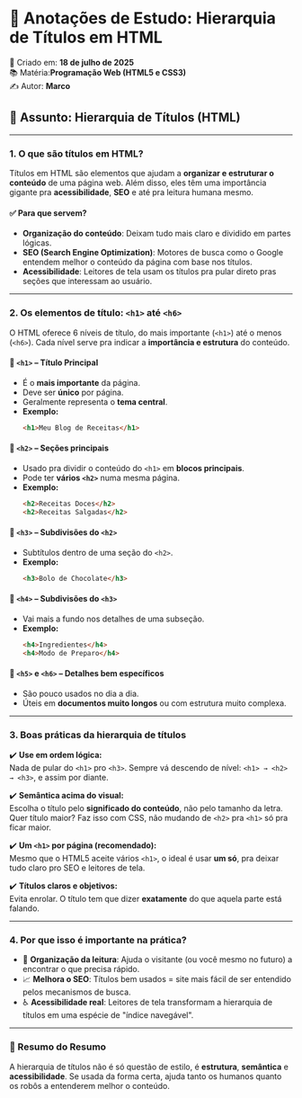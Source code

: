 
# 🧠 Anotações de Estudo: Hierarquia de Títulos em HTML
📅 Criado em: **18 de julho de 2025**  
📚 Matéria:**Programação Web (HTML5 e CSS3)**  
✍️ Autor: **Marco**

## 📌 Assunto: Hierarquia de Títulos (HTML)

---

### 1. O que são títulos em HTML?

Títulos em HTML são elementos que ajudam a **organizar e estruturar o conteúdo** de uma página web. Além disso, eles têm uma importância gigante pra **acessibilidade**, **SEO** e até pra leitura humana mesmo.

#### ✅ Para que servem?
- **Organização do conteúdo**: Deixam tudo mais claro e dividido em partes lógicas.
- **SEO (Search Engine Optimization)**: Motores de busca como o Google entendem melhor o conteúdo da página com base nos títulos.
- **Acessibilidade**: Leitores de tela usam os títulos pra pular direto pras seções que interessam ao usuário.

---

### 2. Os elementos de título: `<h1>` até `<h6>`

O HTML oferece 6 níveis de título, do mais importante (`<h1>`) até o menos (`<h6>`). Cada nível serve pra indicar a **importância e estrutura** do conteúdo.

#### 🔹 `<h1>` – Título Principal
- É o **mais importante** da página.
- Deve ser **único** por página.
- Geralmente representa o **tema central**.
- **Exemplo:**  
  ```html
  <h1>Meu Blog de Receitas</h1>
  ```

#### 🔹 `<h2>` – Seções principais
- Usado pra dividir o conteúdo do `<h1>` em **blocos principais**.
- Pode ter **vários `<h2>`** numa mesma página.
- **Exemplo:**  
  ```html
  <h2>Receitas Doces</h2>
  <h2>Receitas Salgadas</h2>
  ```

#### 🔹 `<h3>` – Subdivisões do `<h2>`
- Subtítulos dentro de uma seção do `<h2>`.
- **Exemplo:**
  ```html
  <h3>Bolo de Chocolate</h3>
  ```

#### 🔹 `<h4>` – Subdivisões do `<h3>`
- Vai mais a fundo nos detalhes de uma subseção.
- **Exemplo:**
  ```html
  <h4>Ingredientes</h4>
  <h4>Modo de Preparo</h4>
  ```

#### 🔹 `<h5>` e `<h6>` – Detalhes bem específicos
- São pouco usados no dia a dia.
- Úteis em **documentos muito longos** ou com estrutura muito complexa.

---

### 3. Boas práticas da hierarquia de títulos

✔️ **Use em ordem lógica:**  
Nada de pular do `<h1>` pro `<h3>`. Sempre vá descendo de nível: `<h1> → <h2> → <h3>`, e assim por diante.

✔️ **Semântica acima do visual:**  
Escolha o título pelo **significado do conteúdo**, não pelo tamanho da letra. Quer título maior? Faz isso com CSS, não mudando de `<h2>` pra `<h1>` só pra ficar maior.

✔️ **Um `<h1>` por página (recomendado):**  
Mesmo que o HTML5 aceite vários `<h1>`, o ideal é usar **um só**, pra deixar tudo claro pro SEO e leitores de tela.

✔️ **Títulos claros e objetivos:**  
Evita enrolar. O título tem que dizer **exatamente** do que aquela parte está falando.

---

### 4. Por que isso é importante na prática?

- 🧩 **Organização da leitura**: Ajuda o visitante (ou você mesmo no futuro) a encontrar o que precisa rápido.
- 📈 **Melhora o SEO**: Títulos bem usados = site mais fácil de ser entendido pelos mecanismos de busca.
- ♿ **Acessibilidade real**: Leitores de tela transformam a hierarquia de títulos em uma espécie de "índice navegável".

---

### 🚀 Resumo do Resumo

A hierarquia de títulos não é só questão de estilo, é **estrutura**, **semântica** e **acessibilidade**. Se usada da forma certa, ajuda tanto os humanos quanto os robôs a entenderem melhor o conteúdo.
